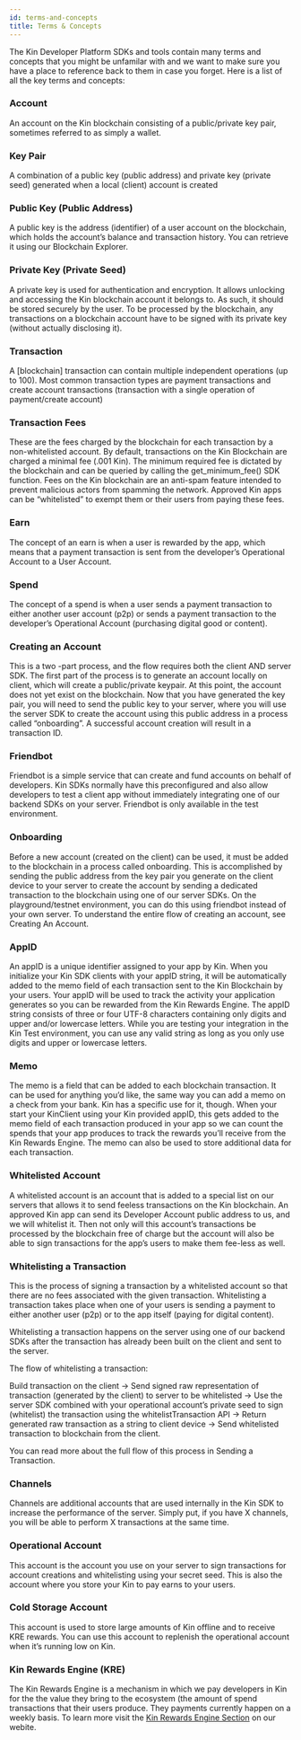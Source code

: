 ```yaml
---
id: terms-and-concepts
title: Terms & Concepts
---
```


The Kin Developer Platform SDKs and tools contain many terms and concepts that you might be unfamilar with and we want to make sure you have a place to reference back to them in case you forget.  Here is a list of all the key terms and concepts:

### Account

An account on the Kin blockchain consisting of a public/private key pair, sometimes referred to as simply a wallet.

### Key Pair

A combination of a public key (public address) and private key (private seed) generated when a local (client) account is created

### Public Key (Public Address)

A public key is the address (identifier) of a user account on the blockchain, which holds the account’s balance and transaction history. You can retrieve it using our Blockchain Explorer.

### Private Key (Private Seed)

A private key is used for authentication and encryption. It allows unlocking and accessing the Kin blockchain account it belongs to. As such, it should be stored securely by the user. To be processed by the blockchain, any transactions on a blockchain account have to be signed with its private key (without actually disclosing it).

### Transaction

A [blockchain] transaction can contain multiple independent operations (up to 100). 
Most common transaction types are payment transactions and create account transactions (transaction with a single operation of payment/create account)

### Transaction Fees

These are the fees charged by the blockchain for each transaction by a non-whitelisted account.  By default, transactions on the Kin Blockchain are charged a minimal fee (.001 Kin). The minimum required fee is dictated by the blockchain and can be queried by calling the get_minimum_fee() SDK function.  Fees on the Kin blockchain are an anti-spam feature intended to prevent malicious actors from spamming the network.  Approved Kin apps can be “whitelisted” to exempt them or their users from paying these fees.

### Earn

The concept of an earn is when a user is rewarded by the app, which means that a payment transaction is sent from the developer’s Operational Account to a User Account.

### Spend

The concept of a spend is when a user sends a payment transaction to either another user account (p2p) or sends a payment transaction to the developer’s Operational Account (purchasing digital good or content).

### Creating an Account

This is a two -part process, and the flow requires both the client AND server SDK.  The first part of the process is to generate an account locally on client, which will create a public/private keypair.  At this point, the account does not yet exist on the blockchain.  Now that you have generated the key pair, you will need to send the public key to your server, where you will use the server SDK to create the account using this public address in a process called “onboarding”.  A successful account creation will result in a transaction ID.

### Friendbot

Friendbot is a simple service that can create and fund accounts on behalf of developers. Kin SDKs normally have this preconfigured and also allow developers to test a client app without immediately integrating one of our backend SDKs on your server. Friendbot is only available in the test environment.


### Onboarding

Before a new account (created on the client) can be used, it must be added to the blockchain in a process called onboarding.  This is accomplished by sending the public address from the key pair you generate on the client device to your server to create the account by sending a dedicated transaction to the blockchain using one of our server SDKs. On the playground/testnet environment, you can do this using friendbot instead of your own server.  To understand the entire flow of creating an account, see Creating An Account.

### AppID 

An appID is a unique identifier assigned to your app by Kin. When you initialize your Kin SDK clients with your appID string, it will be automatically added to the memo field of each transaction sent to the Kin Blockchain by your users. Your appID will be used to track the activity your application generates so you can be rewarded from the Kin Rewards Engine.  The appID string consists of three or four UTF-8 characters containing only digits and upper and/or lowercase letters. While you are testing your integration in the Kin Test environment, you can use any valid string as long as you only use digits and upper or lowercase letters.

### Memo

The memo is a field that can be added to each blockchain transaction.  It can be used for anything you’d like, the same way you can add a memo on a check from your bank.  Kin has a specific use for it, though.  When your start your KinClient using your Kin provided appID, this gets added to the memo field of each transaction produced in your app so we can count the spends that your app produces to track the rewards you’ll receive from the Kin Rewards Engine. The memo can also be used to store additional data for each transaction.

### Whitelisted Account

A whitelisted account is an account that is added to a special list on our servers that allows it to send feeless transactions on the Kin blockchain.  An approved Kin app can send its Developer Account public address to us, and we will whitelist it.  Then not only will this account’s transactions be processed by the blockchain free of charge but the account will also be able to sign transactions for the app’s users to make them fee-less as well.

### Whitelisting a Transaction

This is the process of signing a transaction by a whitelisted account so that there are no fees associated with the given transaction.  Whitelisting a transaction takes place when one of your users is sending a payment to either another user (p2p) or to the app itself (paying for digital content).

Whitelisting a transaction happens on the server using one of our backend SDKs after the transaction has already been built on the client and sent to the server.

The flow of whitelisting a transaction:

Build transaction on the client -> Send signed raw representation of transaction (generated by the client) to server to be whitelisted ->  Use the server SDK combined with your operational account’s private seed to sign (whitelist) the transaction using the whitelistTransaction API -> Return generated raw transaction as a string to client device -> Send whitelisted transaction to blockchain from the client.

You can read more about the full flow of this process in Sending a Transaction.

### Channels

Channels are additional accounts that are used internally in the Kin SDK to increase the performance of the server. Simply put, if you have X channels, you will be able to perform X transactions at the same time.

### Operational Account

This account is the account you use on your server to sign transactions for account creations and whitelisting using your secret seed. This is also the account where you store your Kin to pay earns to your users.

### Cold Storage Account

This account is used to store large amounts of Kin offline and to receive KRE rewards.  You can use this account to replenish the operational account when it’s running low on Kin.

### Kin Rewards Engine (KRE)

The Kin Rewards Engine is a mechanism in which we pay developers in Kin for the the value they bring to the ecosystem (the amount of spend transactions that their users produce.  They payments currently happen on a weekly basis.  To learn more visit the [Kin Rewards Engine Section](https://kin.org/kre) on our webite.

